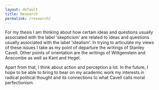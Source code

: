 ```yaml
---
layout: default
title: Research
permalink: /research/
---
```


<p>For my thesis I am thinking about how certain ideas and questions usually associated with the label 'skepticism' are related to ideas and questions usually associated with the label 'idealism'. In trying to articulate my views of these issues I take as my point of departure the writings of Stanley Cavell. Other points of orientation are the writings of Wittgenstein and Anscombe as well as Kant and Hegel.</p>

<p>Apart from that, I think about action and perception a lot. In the future, I hope to be able to bring to bear on my academic work my interests in radical political thought and its connections to what Cavell calls moral perfectionism.</p>
